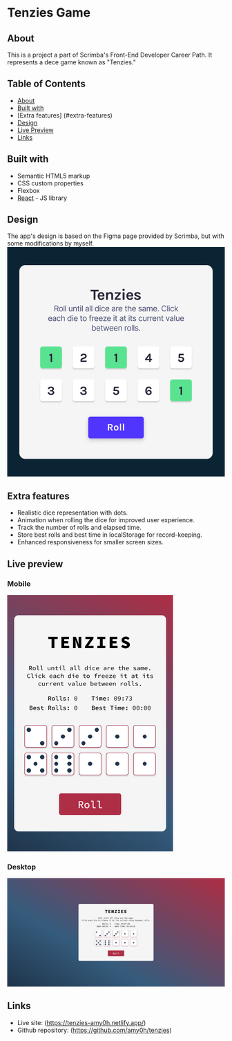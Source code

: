 # Tenzies Game

## About
This is a project a part of Scrimba's Front-End Developer Career Path. It represents a dece game known as "Tenzies."

## Table of Contents
- [About](#about)
- [Built with](#built-with)
- [Extra features] (#extra-features)
- [Design](#design)
- [Live Preview](#live-preview)
- [Links](#links)

## Built with
- Semantic HTML5 markup
- CSS custom properties
- Flexbox
- [React](https://reactjs.org/) - JS library

## Design
The app's design is based on the Figma page provided by Scrimba, but with some modifications by myself.
![Design Preview](./design/tenzies.png)

## Extra features
- Realistic dice representation with dots.
- Animation when rolling the dice for improved user experience.
- Track the number of rolls and elapsed time.
- Store best rolls and best time in localStorage for record-keeping.
- Enhanced responsiveness for smaller screen sizes.

## Live preview
### Mobile
![Mobile Preview](./preview/mobile_preview.png)
### Desktop
![Desktop Preview](./preview/desktop_preview.png)

## Links
- Live site: (https://tenzies-amy0h.netlify.app/)
- Github repository: (https://github.com/amy0h/tenzies)
